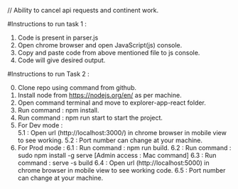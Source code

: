// Ability to cancel api requests and continent work.

#Instructions to run task 1 :
1. Code is present in parser.js
2. Open chrome browser and open JavaScript(js) console.
3. Copy and paste code from above mentioned file to js console.
4. Code will give desired output.


#Instructions to run Task 2 :

0. Clone repo using command from github.
1. Install node from https://nodejs.org/en/ as per machine.
2. Open command terminal and move to explorer-app-react folder.
3. Run command : npm install.
4. Run command : npm run start to start the project.
5. For Dev mode  :  
    5.1 : Open url (http://localhost:3000/) in chrome browser in mobile view to see working.
    5.2 : Port number can change at your machine.
6. For Prod mode :
    6.1 : Run command : npm run build.
    6.2 : Run command : sudo npm install -g serve [Admin access : Mac command]
    6.3 : Run command : serve -s build
    6.4 : Open url (http://localhost:5000) in chrome browser in mobile view to see working code.
    6.5 : Port number can change at your machine.




